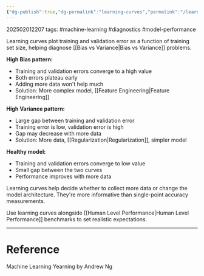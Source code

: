 ```yaml
---
{"dg-publish":true,"dg-permalink":"learning-curves","permalink":"/learning-curves/"}
---
```



202502012207
tags: #machine-learning #diagnostics #model-performance

Learning curves plot training and validation error as a function of training set size, helping diagnose [[Bias vs Variance\|Bias vs Variance]] problems.

**High Bias pattern:**

- Training and validation errors converge to a high value
- Both errors plateau early
- Adding more data won't help much
- Solution: More complex model, [[Feature Engineering\|Feature Engineering]]

**High Variance pattern:**

- Large gap between training and validation error
- Training error is low, validation error is high
- Gap may decrease with more data
- Solution: More data, [[Regularization\|Regularization]], simpler model

**Healthy model:**

- Training and validation errors converge to low value
- Small gap between the two curves
- Performance improves with more data

Learning curves help decide whether to collect more data or change the model architecture. They're more informative than single-point accuracy measurements.

Use learning curves alongside [[Human Level Performance\|Human Level Performance]] benchmarks to set realistic expectations.

---

# Reference

Machine Learning Yearning by Andrew Ng
